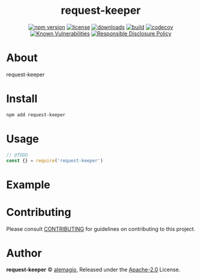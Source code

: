 
<p align="center"><h1 align="center">
  request-keeper
</h1>

<p align="center">
  
</p>

<p align="center">
  <a href="https://www.npmjs.org/package/request-keeper"><img src="https://badgen.net/npm/v/request-keeper" alt="npm version"/></a>
  <a href="https://www.npmjs.org/package/request-keeper"><img src="https://badgen.net/npm/license/request-keeper" alt="license"/></a>
  <a href="https://www.npmjs.org/package/request-keeper"><img src="https://badgen.net/npm/dt/request-keeper" alt="downloads"/></a>
  <a href="https://travis-ci.org/alemagio/request-keeper"><img src="https://badgen.net/travis/alemagio/request-keeper" alt="build"/></a>
  <a href="https://codecov.io/gh/alemagio/request-keeper"><img src="https://badgen.net/codecov/c/github/alemagio/request-keeper" alt="codecov"/></a>
  <a href="https://snyk.io/test/github/alemagio/request-keeper"><img src="https://snyk.io/test/github/alemagio/request-keeper/badge.svg" alt="Known Vulnerabilities"/></a>
  <a href="./SECURITY.md"><img src="https://img.shields.io/badge/Security-Responsible%20Disclosure-yellow.svg" alt="Responsible Disclosure Policy" /></a>
</p>

# About

request-keeper



# Install

```bash
npm add request-keeper
```

# Usage

```js
// @TODO
const {} = require('request-keeper')
```

# Example

<!-- TODO -->

# Contributing

Please consult [CONTRIBUTING](./CONTRIBUTING.md) for guidelines on contributing to this project.

# Author

**request-keeper** © [alemagio](https://github.com/alemagio), Released under the [Apache-2.0](./LICENSE) License.
